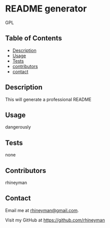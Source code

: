 # README generator
GPL

## Table of Contents
- [Description](#description) 
- [Usage](#usage)
- [Tests](#tests) 
- [contributors](#contributors)
- [contact](#contact)

## Description
This will generate a professional README

## Usage
dangerously

## Tests
none

## Contributors
rhineyman

## Contact
Email me at rhineyman@gmail.com.

Visit my GitHub at https://github.com/rhineyman
    
